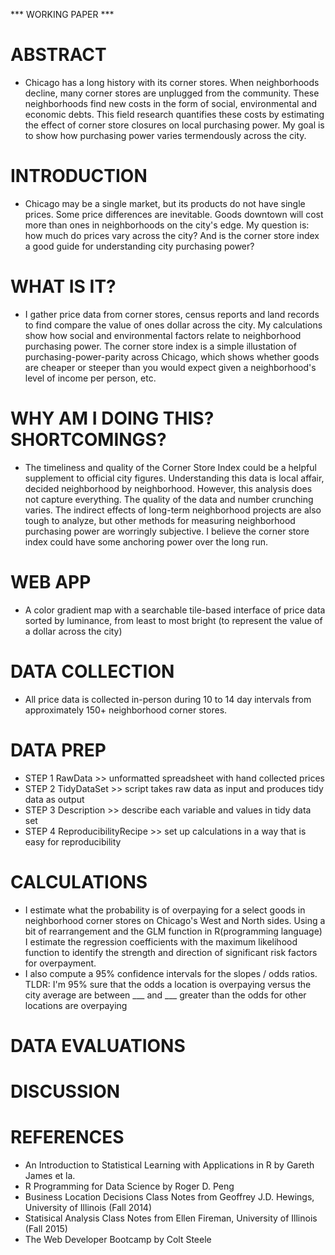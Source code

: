 *** WORKING PAPER ***

# ABSTRACT

* Chicago has a long history with its corner stores.  When neighborhoods decline, many corner stores are unplugged from the community.  These neighborhoods find new costs in the form of social, environmental and economic debts.  This field research quantifies these costs by estimating the effect of corner store closures on local purchasing power. My goal is to show how purchasing power varies termendously across the city.

# INTRODUCTION

* Chicago may be a single market, but its products do not have single prices. Some price differences are inevitable.  Goods downtown will cost more than ones in neighborhoods on the city's edge. My question is: how much do prices vary across the city? And is the corner store index a good guide for understanding city purchasing power?

# WHAT IS IT?

* I gather price data from corner stores, census reports and land records to find compare the value of ones dollar across the city.  My calculations show how social and environmental factors relate to neighborhood purchasing power. The corner store index is a simple illustation of purchasing-power-parity across Chicago, which shows whether goods are cheaper or steeper than you would expect given a neighborhood's level of income per person, etc.

# WHY AM I DOING THIS? SHORTCOMINGS?

* The timeliness and quality of the Corner Store Index could be a helpful supplement to official city figures.  Understanding this data is local affair, decided neighborhood by neighborhood. However, this analysis does not capture everything. The quality of the data and number crunching varies.  The indirect effects of long-term neighborhood projects are also tough to analyze, but other methods for measuring neighborhood purchasing power are worringly subjective. I believe the corner store index could have some anchoring power over the long run.

# WEB APP

* A color gradient map with a searchable tile-based interface of price data sorted by luminance, from least to most bright (to represent the value of a dollar across the city) 

# DATA COLLECTION

* All price data is collected in-person during 10 to 14 day intervals from approximately 150+ neighborhood corner stores.

# DATA PREP

* STEP 1 RawData >> unformatted spreadsheet with hand collected prices 
* STEP 2 TidyDataSet >> script takes raw data as input and produces tidy data as output
* STEP 3 Description >> describe each variable and values in tidy data set
* STEP 4 ReproducibilityRecipe >> set up calculations in a way that is easy for reproducibility

# CALCULATIONS

* I estimate what the probability is of overpaying for a select goods in neighborhood corner stores on Chicago's West and North sides.  Using a bit of rearrangement and the GLM function in R(programming language) I estimate the regression coefficients with the maximum likelihood function to identify the strength and direction of significant risk factors for overpayment. 
* I also compute a 95% confidence intervals for the slopes / odds ratios. TLDR: I'm 95% sure that the odds a location is overpaying versus the city average are between ___ and ___ greater than the odds for other locations are overpaying

# DATA EVALUATIONS

# DISCUSSION

# REFERENCES

* An Introduction to Statistical Learning with Applications in R by Gareth James et la. 
* R Programming for Data Science by Roger D. Peng
* Business Location Decisions Class Notes from Geoffrey J.D. Hewings, University of Illinois (Fall 2014)
* Statisical Analysis Class Notes from Ellen Fireman, University of Illinois (Fall 2015)
* The Web Developer Bootcamp by Colt Steele 
